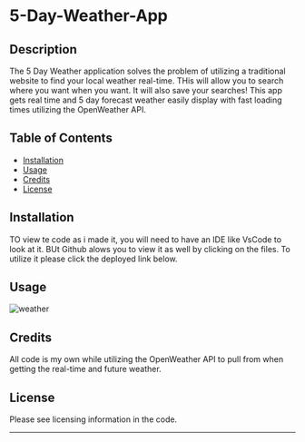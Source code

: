 # 5-Day-Weather-App


## Description

The 5 Day Weather application solves the problem of utilizing a traditional website to find your local weather real-time. THis will allow you to search where you want when you want. It will also save your searches! This app gets real time and 5 day forecast weather easily display with fast loading times utilizing the OpenWeather API.

## Table of Contents


- [Installation](#installation)
- [Usage](#usage)
- [Credits](#credits)
- [License](#license)

## Installation

TO view te code as i made it, you will need to have an IDE like VsCode to look at it. BUt Github alows you to view it as well by clicking on the files. To utilize it please click the deployed link below.

## Usage
![weather](https://github.com/HenegarCodes/5-Day-Weather-App/assets/78831747/5730cf5c-082b-4f13-8f28-ca949032cbdd) 



## Credits

All code is my own while utilizing the OpenWeather API to pull from when getting the real-time and future weather.

## License
Please see licensing information in the code.

---
